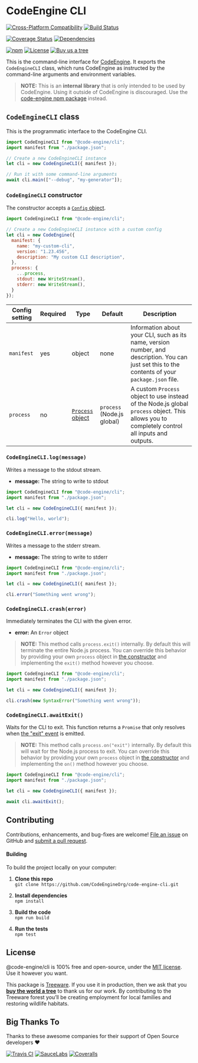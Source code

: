CodeEngine CLI
======================================

[![Cross-Platform Compatibility](https://engine.codes/img/badges/os-badges.svg)](https://github.com/CodeEngineOrg/code-engine-cli/blob/master/.github/workflows/CI-CD.yaml)
[![Build Status](https://github.com/CodeEngineOrg/code-engine-cli/workflows/CI-CD/badge.svg)](https://github.com/CodeEngineOrg/code-engine-cli/blob/master/.github/workflows/CI-CD.yaml)

[![Coverage Status](https://coveralls.io/repos/github/CodeEngineOrg/code-engine-cli/badge.svg?branch=master)](https://coveralls.io/github/CodeEngineOrg/code-engine-cli)
[![Dependencies](https://david-dm.org/CodeEngineOrg/code-engine-cli.svg)](https://david-dm.org/CodeEngineOrg/code-engine-cli)

[![npm](https://img.shields.io/npm/v/@code-engine/cli.svg)](https://www.npmjs.com/package/@code-engine/cli)
[![License](https://img.shields.io/npm/l/@code-engine/cli.svg)](LICENSE)
[![Buy us a tree](https://img.shields.io/badge/Treeware-%F0%9F%8C%B3-lightgreen)](https://plant.treeware.earth/CodeEngineOrg/code-engine-cli)



This is the command-line interface for [CodeEngine](https://engine.codes/). It exports the `CodeEngineCLI` class, which runs CodeEngine as instructed by the command-line arguments and environment variables.

> **NOTE:** This is an **internal library** that is only intended to be used by CodeEngine. Using it outside of CodeEngine is discouraged. Use the [code-engine npm package](https://www.npmjs.com/package/code-engine) instead.



`CodeEngineCLI` class
-------------------------------
This is the programmatic interface to the CodeEngine CLI.

```javascript
import CodeEngineCLI from "@code-engine/cli";
import manifest from "./package.json";

// Create a new CodeEngineCLI instance
let cli = new CodeEngineCLI({ manifest });

// Run it with some command-line arguments
await cli.main(["--debug", "my-generator"]);
```


### `CodeEngineCLI` constructor
The constructor accepts a [`Config` object](src/config.ts).

```javascript
import CodeEngineCLI from "@code-engine/cli";

// Create a new CodeEngineCLI instance with a custom config
let cli = new CodeEngine({
  manifest: {
    name: "my-custom-cli",
    version: "1.23.456",
    description: "My custom CLI description",
  },
  process: {
    ...process,
    stdout: new WriteStream(),
    stderr: new WriteStream(),
  }
});
```

|Config setting  |Required |Type    |Default          |Description
|----------------|---------|--------|-----------------|---------------------------------------------------
|`manifest`      |yes      |object  |none             |Information about your CLI, such as its name, version number, and description. You can just set this to the contents of your `package.json` file.
|`process`       |no       |[`Process` object](https://nodejs.org/api/process.html#process_process) |`process` <br>(Node.js global) |A custom `Process` object to use instead of the Node.js global `process` object. This allows you to completely control all inputs and outputs.


### `CodeEngineCLI.log(message)`
Writes a message to the stdout stream.

- **message:** The string to write to stdout

```javascript
import CodeEngineCLI from "@code-engine/cli";
import manifest from "./package.json";

let cli = new CodeEngineCLI({ manifest });

cli.log("Hello, world");
```


### `CodeEngineCLI.error(message)`
Writes a message to the stderr stream.

- **message:** The string to write to stderr

```javascript
import CodeEngineCLI from "@code-engine/cli";
import manifest from "./package.json";

let cli = new CodeEngineCLI({ manifest });

cli.error("Something went wrong");
```


### `CodeEngineCLI.crash(error)`
Immediately terminates the CLI with the given error.

- **error:** An `Error` object

> **NOTE:** This method calls `process.exit()` internally. By default this will terminate the entire Node.js process. You can override this behavior by providing your own `process` object in [the constructor](#codeenginecli-constructor) and implementing the `exit()` method however you choose.

```javascript
import CodeEngineCLI from "@code-engine/cli";
import manifest from "./package.json";

let cli = new CodeEngineCLI({ manifest });

cli.crash(new SyntaxError("Something went wrong"));
```


### `CodeEngineCLI.awaitExit()`
Waits for the CLI to exit. This function returns a `Promise` that only resolves when [the "exit" event](https://nodejs.org/api/process.html#process_event_exit) is emitted.

> **NOTE:** This method calls `process.on("exit")` internally. By default this will wait for the Node.js process to exit. You can override this behavior by providing your own `process` object in [the constructor](#codeenginecli-constructor) and implementing the `on()` method however you choose.

```javascript
import CodeEngineCLI from "@code-engine/cli";
import manifest from "./package.json";

let cli = new CodeEngineCLI({ manifest });

await cli.awaitExit();
```



Contributing
--------------------------
Contributions, enhancements, and bug-fixes are welcome!  [File an issue](https://github.com/CodeEngineOrg/code-engine-cli/issues) on GitHub and [submit a pull request](https://github.com/CodeEngineOrg/code-engine-cli/pulls).

#### Building
To build the project locally on your computer:

1. __Clone this repo__<br>
`git clone https://github.com/CodeEngineOrg/code-engine-cli.git`

2. __Install dependencies__<br>
`npm install`

3. __Build the code__<br>
`npm run build`

4. __Run the tests__<br>
`npm test`



License
--------------------------
@code-engine/cli is 100% free and open-source, under the [MIT license](LICENSE). Use it however you want.

This package is [Treeware](http://treeware.earth). If you use it in production, then we ask that you [**buy the world a tree**](https://plant.treeware.earth/CodeEngineOrg/code-engine-cli) to thank us for our work. By contributing to the Treeware forest you’ll be creating employment for local families and restoring wildlife habitats.



Big Thanks To
--------------------------
Thanks to these awesome companies for their support of Open Source developers ❤

[![Travis CI](https://engine.codes/img/badges/travis-ci.svg)](https://travis-ci.com)
[![SauceLabs](https://engine.codes/img/badges/sauce-labs.svg)](https://saucelabs.com)
[![Coveralls](https://engine.codes/img/badges/coveralls.svg)](https://coveralls.io)

